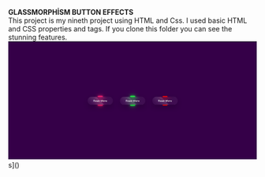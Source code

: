 **GLASSMORPHİSM BUTTON EFFECTS**
<br/>
This project is my nineth project using HTML and Css. I used basic HTML and CSS properties and tags.
If you clone this folder you can see the stunning features.
<br/>
![Glassmorphism Button Effects](glassmorphism-button-effects.png)s]()
